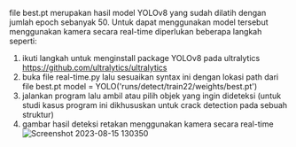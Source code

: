 file best.pt merupakan hasil model YOLOv8 yang sudah dilatih dengan jumlah epoch sebanyak 50. Untuk dapat menggunakan model tersebut menggunakan kamera secara real-time diperlukan beberapa langkah seperti:
1. ikuti langkah untuk menginstall package YOLOv8 pada ultralytics https://github.com/ultralytics/ultralytics
2. buka file real-time.py lalu sesuaikan syntax ini dengan lokasi path dari file best.pt 
model = YOLO('runs/detect/train22/weights/best.pt')
3. jalankan program lalu ambil atau pilih objek yang ingin dideteksi (untuk studi kasus program ini dikhususkan untuk crack detection pada sebuah struktur)
4. gambar hasil deteksi retakan menggunakan kamera secara real-time![Screenshot 2023-08-15 130350](https://github.com/yosiasruliano98/Crack-Detection-YOLOv8/assets/139975558/f3df43d4-d944-4a0a-9f29-fc8b12fd7ca4)
